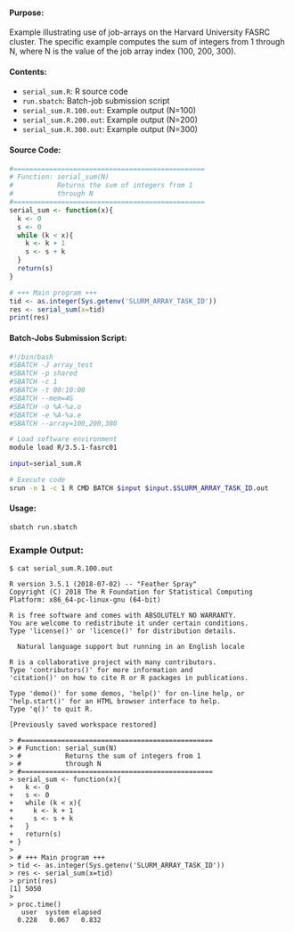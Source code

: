 #### Purpose:

Example illustrating use of job-arrays on the Harvard University FASRC cluster. The specific example computes the sum of integers from 1 through N, where N is the value of the job array index (100, 200, 300).

#### Contents:

* <code>serial\_sum.R</code>: R source code
* <code>run.sbatch</code>: Batch-job submission script
* <code>serial\_sum.R.100.out</code>: Example output (N=100)
* <code>serial\_sum.R.200.out</code>: Example output (N=200)
* <code>serial\_sum.R.300.out</code>: Example output (N=300)

#### Source Code:

```r
#================================================
# Function: serial_sum(N)
#           Returns the sum of integers from 1
#           through N
#================================================
serial_sum <- function(x){
  k <- 0
  s <- 0
  while (k < x){
    k <- k + 1
    s <- s + k
  }
  return(s)
}

# +++ Main program +++
tid <- as.integer(Sys.getenv('SLURM_ARRAY_TASK_ID'))
res <- serial_sum(x=tid)
print(res)
```

#### Batch-Jobs Submission Script:

```bash
#!/bin/bash
#SBATCH -J array_test
#SBATCH -p shared
#SBATCH -c 1
#SBATCH -t 00:10:00
#SBATCH --mem=4G
#SBATCH -o %A-%a.o
#SBATCH -e %A-%a.e
#SBATCH --array=100,200,300

# Load software environment
module load R/3.5.1-fasrc01

input=serial_sum.R

# Execute code
srun -n 1 -c 1 R CMD BATCH $input $input.$SLURM_ARRAY_TASK_ID.out
```

#### Usage:

```bash
sbatch run.sbatch
```

### Example Output:

```
$ cat serial_sum.R.100.out

R version 3.5.1 (2018-07-02) -- "Feather Spray"
Copyright (C) 2018 The R Foundation for Statistical Computing
Platform: x86_64-pc-linux-gnu (64-bit)

R is free software and comes with ABSOLUTELY NO WARRANTY.
You are welcome to redistribute it under certain conditions.
Type 'license()' or 'licence()' for distribution details.

  Natural language support but running in an English locale

R is a collaborative project with many contributors.
Type 'contributors()' for more information and
'citation()' on how to cite R or R packages in publications.

Type 'demo()' for some demos, 'help()' for on-line help, or
'help.start()' for an HTML browser interface to help.
Type 'q()' to quit R.

[Previously saved workspace restored]

> #================================================
> # Function: serial_sum(N)
> #           Returns the sum of integers from 1
> #           through N
> #================================================
> serial_sum <- function(x){
+   k <- 0
+   s <- 0
+   while (k < x){
+     k <- k + 1
+     s <- s + k
+   }
+   return(s)
+ }
> 
> # +++ Main program +++
> tid <- as.integer(Sys.getenv('SLURM_ARRAY_TASK_ID'))
> res <- serial_sum(x=tid)
> print(res)
[1] 5050
> 
> proc.time()
   user  system elapsed 
  0.228   0.067   0.832 
```